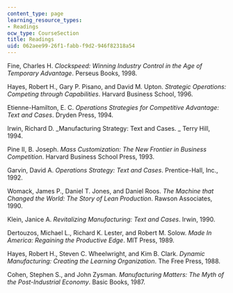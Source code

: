 ```yaml
---
content_type: page
learning_resource_types:
- Readings
ocw_type: CourseSection
title: Readings
uid: 062aee99-26f1-fabb-f9d2-946f82318a54
---
```


Fine, Charles H. _Clockspeed: Winning Industry Control in the Age of Temporary Advantage_. Perseus Books, 1998.

Hayes, Robert H., Gary P. Pisano, and David M. Upton. _Strategic Operations:_ _Competing through Capabilities_. Harvard Business School, 1996.

Etienne-Hamilton, E. C. _Operations Strategies for Competitive Advantage: Text and Cases_. Dryden Press, 1994.

Irwin, Richard D. _Manufacturing Strategy: Text and Cases. _ Terry Hill, 1994.

Pine II, B. Joseph. _Mass Customization: The New Frontier in Business Competition_. Harvard Business School Press, 1993.

Garvin, David A. _Operations Strategy: Text and Cases_. Prentice-Hall, Inc., 1992.

Womack, James P., Daniel T. Jones, and Daniel Roos. _The Machine that Changed the World: The Story of Lean Production_. Rawson Associates, 1990.

Klein, Janice A. _Revitalizing Manufacturing: Text and Cases_. Irwin, 1990.

Dertouzos, Michael L., Richard K. Lester, and Robert M. Solow. _Made In America:_ _Regaining the Productive Edge_. MIT Press, 1989.

Hayes, Robert H., Steven C. Wheelwright, and Kim B. Clark. _Dynamic Manufacturing: Creating the Learning Organization_. The Free Press, 1988.

Cohen, Stephen S., and John Zysman. _Manufacturing Matters: The Myth of the Post-Industrial Economy_. Basic Books, 1987.
